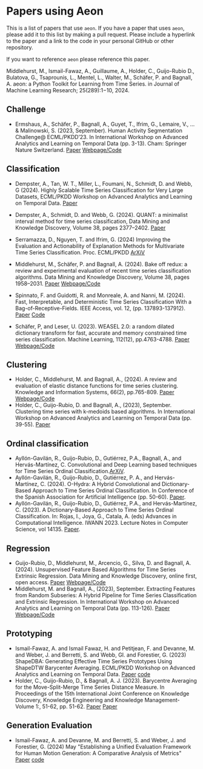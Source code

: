 # Papers using Aeon

This is a list of papers that use `aeon`. If you have a paper that uses `aeon`,
please add it to this list by making a pull request. Please include a hyperlink to
the paper and a link to the code in your personal GitHub or other repository.

If you want to reference `aeon` please reference this paper.

Middlehurst, M., Ismail-Fawaz, A., Guillaume, A., Holder, C., Guijo-Rubio D., Bulatova, G.,
Tsaprounis, L., Mentel, L., Walter, M., Schäfer, P. and Bagnall,  A.
aeon: a Python Toolkit for Learning from Time Series. in Journal of Machine Learning Research; 25(289):1−10, 2024.


## Challenge

- Ermshaus, A., Schäfer, P., Bagnall, A., Guyet, T., Ifrim, G., Lemaire, V., ... &
  Malinowski, S. (2023, September). Human Activity Segmentation Challenge@ ECML/PKDD’23.
  In International Workshop on Advanced Analytics and Learning on Temporal Data
  (pp. 3-13). Cham: Springer Nature Switzerland.
  [Paper](https://link.springer.com/chapter/10.1007/978-3-031-49896-1_1) [Webpage/Code](https://github.com/patrickzib/human_activity_segmentation_challenge)

## Classification

- Dempster, A., Tan, W. T., Miller, L., Foumani, N., Schmidt, D. and Webb, G  (2024).
  Highly Scalable Time Series Classification for Very Large Datasets,  ECML/PKDD Workshop on Advanced Analytics and Learning on Temporal Data. [Paper](https://ecml-aaltd.github.io/aaltd2024/articles/Dempster_AALTD24.pdf)
- Dempster, A., Schmidt, D. and Webb, G. (2024). QUANT: a minimalist interval method
  for time series classification, Data Mining and Knowledge Discovery, Volume 38,
  pages 2377–2402. [Paper](https://link.springer.com/article/10.1007/s10618-024-01036-9)
- Serramazza, D., Nguyen, T. and Ifrim, G. (2024) Improving the Evaluation and
  Actionability of Explanation Methods for Multivariate Time Series Classification.
  Proc. ECML/PKDD [ArXiV](https://arxiv.org/abs/2406.12507)
- Middlehurst, M., Schäfer, P. and  Bagnall, A. (2024). Bake off redux: a review
  and experimental evaluation of recent time series classification algorithms.
  Data Mining and Knowledge Discovery, Volume 38, pages 1958–2031.
  [Paper](https://link.springer.com/article/10.1007/s10618-024-01022-1) [Webpage/Code](https://tsml-eval.readthedocs.io/en/stable/publications/2023/tsc_bakeoff/tsc_bakeoff_2023.html)
- Spinnato, F. and Guidotti, R. and Monreale, A. and Nanni, M. (2024). Fast, Interpretable,
  and Deterministic Time Series Classification With a Bag-of-Receptive-Fields.
  IEEE Access, vol. 12, (pp. 137893-137912).
  [Paper](https://ieeexplore.ieee.org/document/10684604) [Code](https://github.com/fspinna/borf)

- Schäfer, P, and Leser, U. (2023). WEASEL 2.0: a random dilated dictionary transform
  for fast, accurate and memory constrained time series classification.
  Machine Learning, 112(12), pp.4763-4788.
  [Paper](https://link.springer.com/content/pdf/10.1007/s10994-023-06395-w.pdf) [Webpage/Code](https://github.com/patrickzib/dictionary)

## Clustering

- Holder, C., Middlehurst, M. and Bagnall, A., (2024). A review and evaluation of
  elastic distance functions for time series clustering. Knowledge and Information
  Systems, 66(2), pp.765-809.
  [Paper](https://link.springer.com/article/10.1007/s10115-023-01952-0) [Webpage/Code](https://tsml-eval.readthedocs.io/en/stable/publications/2023/distance_based_clustering/distance_based_clustering.html)
- Holder, C., Guijo-Rubio, D. and Bagnall, A., (2023), September. Clustering time series
  with k-medoids based algorithms. In International Workshop on Advanced Analytics and
  Learning on Temporal Data (pp. 39-55).
  [Paper](https://link.springer.com/chapter/10.1007/978-3-031-49896-1_4)

## Ordinal classification

- Ayllón-Gavilán, R., Guijo-Rubio, D., Gutiérrez, P.A., Bagnall, A., and Hervás-Martínez, C. Convolutional and Deep Learning based techniques for Time Series Ordinal Classification.[ArXiV](https://arxiv.org/abs/2306.10084).
- Ayllón-Gavilán, R., Guijo-Rubio, D., Gutiérrez, P. A., and Hervás-Martínez, C. (2024). O-Hydra: A Hybrid Convolutional and Dictionary-Based Approach to Time Series Ordinal Classification. In Conference of the Spanish Association for Artificial Intelligence (pp. 50-60). [Paper](https://link.springer.com/chapter/10.1007/978-3-031-62799-6_6).
- Ayllón-Gavilán, R., Guijo-Rubio, D., Gutiérrez, P.A., and Hervás-Martínez, C. (2023). A Dictionary-Based Approach to Time Series Ordinal Classification. In: Rojas, I., Joya, G., Catala, A. (eds) Advances in Computational Intelligence. IWANN 2023. Lecture Notes in Computer Science, vol 14135. [Paper](https://link.springer.com/chapter/10.1007/978-3-031-43078-7_44).

## Regression

- Guijo-Rubio, D., Middlehurst, M., Arcencio, G., Silva, D. and Bagnall, A. (2024).
  Unsupervised Feature Based Algorithms for Time Series Extrinsic Regression. Data
  Mining and Knowledge Discovery, online first, open access.
  [Paper](https://arxiv.org/abs/2305.01429) [Webpage/Code](https://tsml-eval.readthedocs.io/en/stable/publications/2023/tser_archive_expansion/tser_archive_expansion.html)
- Middlehurst, M. and Bagnall, A., (2023), September. Extracting Features from Random
  Subseries: A Hybrid Pipeline for Time Series Classification and Extrinsic Regression.
  In International Workshop on Advanced Analytics and Learning on Temporal Data
  (pp. 113-126).
  [Paper](https://link.springer.com/chapter/10.1007/978-3-031-49896-1_8) [Webpage/Code](https://tsml-eval.readthedocs.io/en/stable/publications/2023/rist_pipeline/rist_pipeline.html)

## Prototyping

- Ismail-Fawaz, A. and Ismail Fawaz, H. and Petitjean, F. and Devanne, M. and Weber,
  J. and Berretti, S. and Webb, GI. and Forestier, G. (2023) ShapeDBA: Generating
  Effective Time Series Prototypes Using ShapeDTW Barycenter Averaging. ECML/PKDD
  Workshop on Advanced Analytics and Learning on Temporal Data. [Paper](https://doi.org/10.1007/978-3-031-49896-1_9) [code](https://github.com/MSD-IRIMAS/ShapeDBA)
- Holder, C., Guijo-Rubio, D., & Bagnall, A. J. (2023). Barycentre Averaging for the Move-Split-Merge Time Series Distance Measure. In Proceedings of the 15th International Joint Conference on Knowledge Discovery, Knowledge Engineering and Knowledge Management-Volume 1:, 51-62, pp. 51-62. [Paper](https://www.scitepress.org/Link.aspx?doi=10.5220/0012164900003598)
[Paper](https://www.scitepress.org/Link.aspx?doi=10.5220/0012164900003598)

## Generation Evaluation

- Ismail-Fawaz, A. and Devanne, M. and Berretti, S. and Weber, J. and Forestier, G.
  (2024) May "Establishing a Unified Evaluation Framework for Human Motion
  Generation: A Comparative Analysis of Metrics" [Paper](https://arxiv.org/abs/2405.07680) [code](https://github.com/MSD-IRIMAS/Evaluating-HMG)
